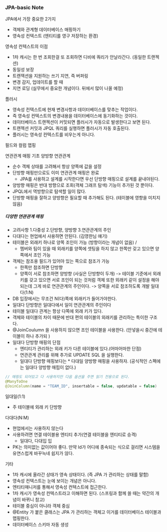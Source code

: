 ### JPA-basic Note

JPA에서 가장 중요한 2가지
- 객체와 관계형 데이터베이스 매핑하기
- 영속성 컨텍스트 (엔티티를 영구 저장하는 환경)

영속성 컨텍스트의 이점
- 1차 캐시는 한 번 조회한걸 또 조회하면 디비에 쿼리가 안날라간다. (동일한 트랜젝션)
- 동일성 보장
- 트랜잭션을 지원하는 쓰기 지연, 즉 버퍼링
- 변경 감지, 업데이트를 할 때
- 지연 로딩 (실무에서 중요한 개념이다. 뒤에서 많이 나올 예정)

플러시
- 영속성 컨텍스트에 현재 변경사항과 데이터베이스를 맞추는 작업이다.
- 즉 영속성 컨텍스트의 변경내용을 데이터베이스에 동기화하는 것이다.
- 데이터베이스 트랜젝션이 커밋되면 플러시가 자동으로 발생한다고 보면 된다.
- 트랜젝션 커밋과 JPQL 쿼리를 실행하면 플러시가 자동 호출된다. 
- 플러시는 영속성 컨텍스트를 비우는게 아니다.

필드와 컬럼 맵핑

연관관계 매핑 기초
양방향 연관관계
- 순수 객체 상태를 고려해서 항상 양쪽에 값을 설정
- 단방향 매핑만으로도 이미 연관관계 매핑은 완료
    - JPA를 사용하고 설계를 시작한다면 우선 단방향 매핑으로 설계를 끝내야된다. 
- 양방향 매핑은 반대 방향으로 조회(객체 그래프 탐색) 기능이 추가된 것 뿐이다.
- JPQL에서 역방향으로 탐색할 일이 많다.
- 단방향 매핑을 잘하고 양방향은 필요할 때 추가해도 된다. (테이블에 영향을 미치지 않음)

##### 다양한 연관관계 매핑
- 고려사항 1.다중성 2.단방향, 양방향 3.연관관계의 주인
- 다대다는 현업에서 사용하면 안된다. (김영한님 얘기)
- 테이블은 외래키 하나로 양쪽 조인이 가능 (방향이라는 개념이 없음) /
    - 멤버와 팀이 있을 때 외래키를 양쪽에 셋팅을 하지 않고 한쪽만 갖고 있으면 양쪽에서 조인 가능
- 객체는 참조용 필드가 있어야 있는 쪽으로 참조가 가능
    - 한쪽만 참조하면 단방향
    - 양쪽이 서로 참조하면 양방향 (사실은 단방향이 두개)
-> 테이블 기준에서 외래키를 갖고 있으면 서로 조인이 되는 것처럼 객체 또한 외래키 같이 설정을 해야되는데 그게 바로 연관관계의 주인이다.
-> 양쪽을 서로 참조하도록 개발
일대다(1:N)
- DB 입장에서는 무조건 N(다)쪽에 외래키가 들어가야한다.
- 일대다 단방향은 일대다에서 일이 연관관계의 주인이다 
- 테이블 일대다 관계는 항상 다쪽에 외래 키가 있다.
- 객체와 테이블의 차이 때문에 반대 편의 테이블의 외래키를 관리하는 특이한 구조다.
- @JoinCoulumn 을 사용하지 않으면 조인 테이블을 사용한다. (안넣을시 중간에 테이블이 하나 추가되 )
- 일대다 단방향 매핑의 단점
    - 엔티티가 관리하는 외래 키가 다른 테이블에 있다.(어마어마한 단점)
    - 연관관계 관리를 위해 추가로 UPDATE SQL 을 실행한다. 
    - 일대다 단방향 매핑보다는 * 다대일 양방향 매핑을 사용하자. (공식적인 스펙에는 일대다 양방향 매핍이 없다.)

```java
// 매핑도 되어있고 다 사용하지만 다음 옵션을 주면 읽기 전용으로 된다. 
@ManyToOne
@JoinColumn(name = "TEAM_ID", insertable = false, updatable = false)
```

일대일(1:1)
- 주 테이블에 외래 키 단방향

다대다(N:M)
- 현업에서는 사용하지 않는다 
- 사용하려면 연결 테이블용 엔티티 추가(연결 테이블을 엔티티로 승격)
    - 일대다, 다대입 입 
- PK는 의미없는 값이어야 좋다. 만약 Id가 어디에 종속되는 식으로 걸리면 시스템을 유연스럽게 바꾸늑네 쉽지가 않다.



기타
- 1차 캐시에 올라간 상태가 영속 상태이다. (즉 JPA 가 관리하는 상태를 말함)
- 영속성 컨텍스트는 눈에 보이는 개념은 아니다. 
- 엔티티매니저를 통해서 영속성 컨텍스트에 접근한다.
- 1차 캐시가 영속성 컨텍스트라고 이해하면 된다. (스프링과 함께 쓸 때는 약간의 개념이 바뀌니 참고)
- 테이블 중심이 아니라 객체 중심
- @Entity 가 붙은 클래스는 JPA 가 관리하는 객체고 이거를 데이터베이스 테이블과 맵핑한다.
- 데이터베이스 스키마 자동 생성
    
